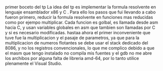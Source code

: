 primer boceto del tp
La idea del tp es implementar la formula resolvente en lenguaje ensamblador x86 y C .
Para ello los pasos que fui llevando a cabo fueron primero, reducir la formula resolvente en funciones mas reducidas como por ejempo multiplicar. Cada funcion es golbal, es llamada desde asm hacia C, y usan variables globales en asm que tambien son llamadas por C y si es necesario modificadas.
hastaa ahora el primer inconveniente que tuve fue la multiplicacion y el pasaje de parametros, ya que para la multiplicacion de numeros flotantes se debe usar el stack dedicado del 8086, y no los registros convencionales, lo que me complico debido a que el masm que tengo instalado no compila mis fuentes y el gdb no me abre los archibos por alguna falta de libreria amd-64, por lo tanto utilice plenamente el Visual Studio.
